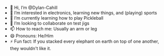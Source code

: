 - 👋 Hi, I’m @Dylan-Cahill
- 👀 I’m interested in electronics, learning new things, and (playing) sports
- 🌱 I’m currently learning how to play Pickleball
- 💞️ I’m looking to collaborate on test jigs
- 📫 How to reach me: Usually an arm or leg
- 😄 Pronouns: He/Him
- ⚡ Fun fact: If you stacked every elephant on earth on top of one another, they wouldn't like it.

<!---
Dylan-Cahill/Dylan-Cahill is a ✨ special ✨ repository because its `README.md` (this file) appears on your GitHub profile.
You can click the Preview link to take a look at your changes.
--->
